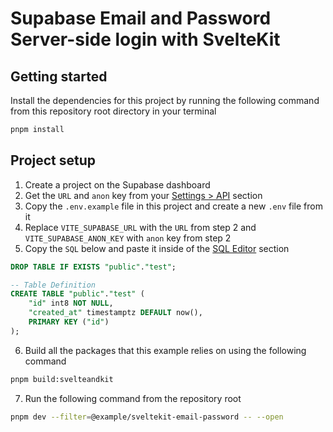 # Supabase Email and Password Server-side login with SvelteKit

## Getting started

Install the dependencies for this project by running the following command from this repository root directory in your terminal

```bash
pnpm install
```

## Project setup

1. Create a project on the Supabase dashboard
2. Get the `URL` and `anon` key from your [Settings > API](https://app.supabase.com/project/_/settings/api) section
3. Copy the `.env.example` file in this project and create a new `.env` file from it
4. Replace `VITE_SUPABASE_URL` with the `URL` from step 2 and `VITE_SUPABASE_ANON_KEY` with `anon` key from step 2
5. Copy the `SQL` below and paste it inside of the [SQL Editor](https://app.supabase.com/project/_/sql) section
```sql
DROP TABLE IF EXISTS "public"."test";

-- Table Definition
CREATE TABLE "public"."test" (
    "id" int8 NOT NULL,
    "created_at" timestamptz DEFAULT now(),
    PRIMARY KEY ("id")
);
```
6. Build all the packages that this example relies on using the following command 
```bash
pnpm build:svelteandkit
```
7. Run the following command from the repository root 
```bash
pnpm dev --filter=@example/sveltekit-email-password -- --open
```